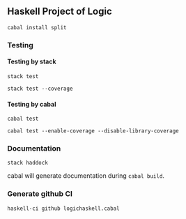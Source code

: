 ## Haskell Project of Logic


```cabal install split```


### Testing

#### Testing by stack
```
stack test

stack test --coverage
```

#### Testing by cabal
```
cabal test

cabal test --enable-coverage --disable-library-coverage
```

### Documentation

```
stack haddock
```

cabal will generate documentation during ```cabal build```.

### Generate github CI

```
haskell-ci github logichaskell.cabal
```